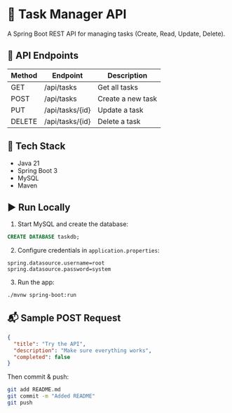 # 🧰 Task Manager API

A Spring Boot REST API for managing tasks (Create, Read, Update, Delete).

## 🧪 API Endpoints

| Method | Endpoint         | Description          |
|--------|------------------|----------------------|
| GET    | /api/tasks       | Get all tasks        |
| POST   | /api/tasks       | Create a new task    |
| PUT    | /api/tasks/{id}  | Update a task        |
| DELETE | /api/tasks/{id}  | Delete a task        |

## 💾 Tech Stack

- Java 21
- Spring Boot 3
- MySQL
- Maven

## ▶️ Run Locally

1. Start MySQL and create the database:
```sql
CREATE DATABASE taskdb;
````

2. Configure credentials in `application.properties`:

```properties
spring.datasource.username=root
spring.datasource.password=system
```

3. Run the app:

```bash
./mvnw spring-boot:run
```

## 📬 Sample POST Request

```json
{
  "title": "Try the API",
  "description": "Make sure everything works",
  "completed": false
}
```



Then commit & push:
```bash
git add README.md
git commit -m "Added README"
git push
```
